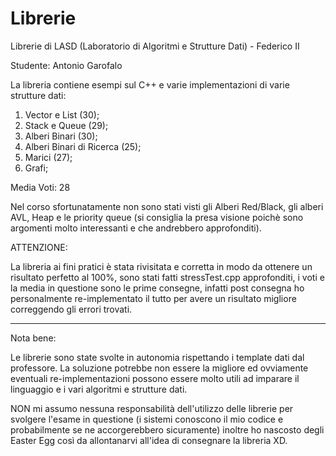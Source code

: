 # Librerie
Librerie di LASD (Laboratorio di Algoritmi e Strutture Dati) - Federico II

Studente: Antonio Garofalo

La libreria contiene esempi sul C++ e varie implementazioni di varie strutture dati:
1. Vector e List (30);
2. Stack e Queue (29);
3. Alberi Binari (30);
4. Alberi Binari di Ricerca (25);
5. Marici (27);
6. Grafi;

Media Voti: 28

Nel corso sfortunatamente non sono stati visti gli Alberi Red/Black, gli alberi AVL, Heap e le priority queue (si consiglia la presa visione poichè sono argomenti molto interessanti e che andrebbero approfonditi).

ATTENZIONE:

La libreria ai fini pratici è stata rivisitata e corretta in modo da ottenere un risultato perfetto al 100%, sono stati fatti stressTest.cpp approfonditi, i voti e la media in questione sono le prime consegne, infatti post consegna ho personalmente re-implementato il tutto per avere un risultato migliore correggendo gli errori trovati.

---

Nota bene:

Le librerie sono state svolte in autonomia rispettando i template dati dal professore. La soluzione potrebbe non essere la migliore ed ovviamente eventuali re-implementazioni possono essere molto utili ad imparare il linguaggio e i vari algoritmi e strutture dati.

NON mi assumo nessuna responsabilità dell'utilizzo delle librerie per svolgere l'esame in questione (i sistemi conoscono il mio codice e probabilmente se ne accorgerebbero sicuramente) inoltre ho nascosto degli Easter Egg così da allontanarvi all'idea di consegnare la libreria XD.
